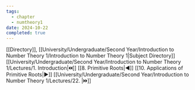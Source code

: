 ```yaml
---
tags:
  - chapter
  - numtheory1
date: 2024-10-22
completed: true
---
```

[[Directory]], [[University/Undergraduate/Second Year/Introduction to Number Theory 1/Introduction to Number Theory 1|Subject Directory]]
[[University/Undergraduate/Second Year/Introduction to Number Theory 1/Lectures/1. Introduction|🞀🞀]] [[8. Primitive Roots|◀]] [[10. Applications of Primitive Roots|▶]] [[University/Undergraduate/Second Year/Introduction to Number Theory 1/Lectures/22. |🞂🞂]]
# 
## 
### 